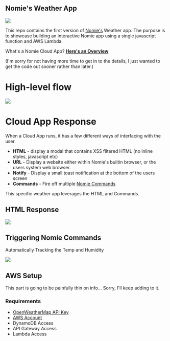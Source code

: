 ## Nomie's Weather App

![](https://snap.icorbin.com/Screen-Shot-2017-01-22-10-12-18.png)

This repo contains the first version of [Nomie's](https://nomie.io) Weather app. The purpose is to showcase building an interactive Nomie app using a single javascript function and AWS Lambda.

What's a Nomie Cloud App? **[Here's an Overview](https://github.com/happydata/nomie-docs/blob/master/cloud-apps.md)**

(I'm sorry for not having more time to get in to the details, I just wanted to get the code out sooner rather than later.)

# High-level flow

![](http://snap.icorbin.com/add-3rd-party-nomie-cloud-app.png)

# Cloud App Response

When a Cloud App runs, it has a few different ways of interfacing with the user.

- **HTML** - display a modal that contains XSS filtered HTML (no inline styles, javascript etc)
- **URL** - Display a website either within Nomie's builtin browser, or the users system web browser.
- **Notify** - Display a small toast notification at the bottom of the users screen
- **Commands** - Fire off multiple [Nomie Commands](https://github.com/happydata/nomie-docs/blob/master/nomie-commands.md)

This specific weather app leverages the HTML and Commands.

## HTML Response

![](https://snap.icorbin.com/Screen-Shot-2017-01-22-10-12-52.png)

## Triggering Nomie Commands

Automatically Tracking the Temp and Humidity

![](https://snap.icorbin.com/Screen-Shot-2017-01-22-10-16-21.png)

## AWS Setup

This part is going to be painfully thin on info... Sorry, I'll keep adding to it.

### Requirements

- [OpenWeatherMap API Key](https://openweathermap.org/appid)
- [AWS Account](https://aws.amazon.com)
- DynamoDB Access
- API Gateway Access
- Lambda Access 
